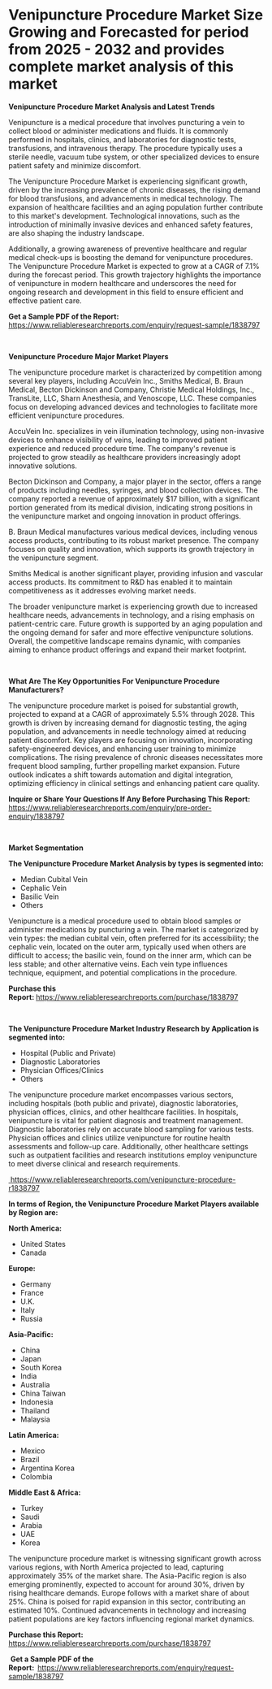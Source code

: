 <p><h1>Venipuncture Procedure Market Size Growing and Forecasted for period from 2025 - 2032 and provides complete market analysis of this market</h1></p><p><strong>Venipuncture Procedure Market Analysis and Latest Trends</strong></p>
<p><p>Venipuncture is a medical procedure that involves puncturing a vein to collect blood or administer medications and fluids. It is commonly performed in hospitals, clinics, and laboratories for diagnostic tests, transfusions, and intravenous therapy. The procedure typically uses a sterile needle, vacuum tube system, or other specialized devices to ensure patient safety and minimize discomfort.</p><p>The Venipuncture Procedure Market is experiencing significant growth, driven by the increasing prevalence of chronic diseases, the rising demand for blood transfusions, and advancements in medical technology. The expansion of healthcare facilities and an aging population further contribute to this market's development. Technological innovations, such as the introduction of minimally invasive devices and enhanced safety features, are also shaping the industry landscape.</p><p>Additionally, a growing awareness of preventive healthcare and regular medical check-ups is boosting the demand for venipuncture procedures. The Venipuncture Procedure Market is expected to grow at a CAGR of 7.1% during the forecast period. This growth trajectory highlights the importance of venipuncture in modern healthcare and underscores the need for ongoing research and development in this field to ensure efficient and effective patient care.</p></p>
<p><strong>Get a Sample PDF of the Report:&nbsp;</strong> <a href="https://www.reliableresearchreports.com/enquiry/request-sample/1838797?utm_campaign=3069&utm_medium=2&utm_source=Github&utm_content=ia&utm_term=16042025&utm_id=venipuncture-procedure">https://www.reliableresearchreports.com/enquiry/request-sample/1838797</a></p>
<p>&nbsp;</p>
<p><strong>Venipuncture Procedure Major Market Players</strong></p>
<p><p>The venipuncture procedure market is characterized by competition among several key players, including AccuVein Inc., Smiths Medical, B. Braun Medical, Becton Dickinson and Company, Christie Medical Holdings, Inc., TransLite, LLC, Sharn Anesthesia, and Venoscope, LLC. These companies focus on developing advanced devices and technologies to facilitate more efficient venipuncture procedures.</p><p>AccuVein Inc. specializes in vein illumination technology, using non-invasive devices to enhance visibility of veins, leading to improved patient experience and reduced procedure time. The company's revenue is projected to grow steadily as healthcare providers increasingly adopt innovative solutions.</p><p>Becton Dickinson and Company, a major player in the sector, offers a range of products including needles, syringes, and blood collection devices. The company reported a revenue of approximately $17 billion, with a significant portion generated from its medical division, indicating strong positions in the venipuncture market and ongoing innovation in product offerings.</p><p>B. Braun Medical manufactures various medical devices, including venous access products, contributing to its robust market presence. The company focuses on quality and innovation, which supports its growth trajectory in the venipuncture segment.</p><p>Smiths Medical is another significant player, providing infusion and vascular access products. Its commitment to R&D has enabled it to maintain competitiveness as it addresses evolving market needs.</p><p>The broader venipuncture market is experiencing growth due to increased healthcare needs, advancements in technology, and a rising emphasis on patient-centric care. Future growth is supported by an aging population and the ongoing demand for safer and more effective venipuncture solutions. Overall, the competitive landscape remains dynamic, with companies aiming to enhance product offerings and expand their market footprint.</p></p>
<p>&nbsp;</p>
<p><strong>What Are The Key Opportunities For Venipuncture Procedure Manufacturers?</strong></p>
<p><p>The venipuncture procedure market is poised for substantial growth, projected to expand at a CAGR of approximately 5.5% through 2028. This growth is driven by increasing demand for diagnostic testing, the aging population, and advancements in needle technology aimed at reducing patient discomfort. Key players are focusing on innovation, incorporating safety-engineered devices, and enhancing user training to minimize complications. The rising prevalence of chronic diseases necessitates more frequent blood sampling, further propelling market expansion. Future outlook indicates a shift towards automation and digital integration, optimizing efficiency in clinical settings and enhancing patient care quality.</p></p>
<p><strong>Inquire or Share Your Questions If Any Before Purchasing This Report:</strong> <a href="https://www.reliableresearchreports.com/enquiry/pre-order-enquiry/1838797?utm_campaign=3069&utm_medium=2&utm_source=Github&utm_content=ia&utm_term=16042025&utm_id=venipuncture-procedure">https://www.reliableresearchreports.com/enquiry/pre-order-enquiry/1838797</a></p>
<p>&nbsp;</p>
<p><strong>Market Segmentation</strong></p>
<p><strong>The Venipuncture Procedure Market Analysis by types is segmented into:</strong></p>
<p><ul><li>Median Cubital Vein</li><li>Cephalic Vein</li><li>Basilic Vein</li><li>Others</li></ul></p>
<p><p>Venipuncture is a medical procedure used to obtain blood samples or administer medications by puncturing a vein. The market is categorized by vein types: the median cubital vein, often preferred for its accessibility; the cephalic vein, located on the outer arm, typically used when others are difficult to access; the basilic vein, found on the inner arm, which can be less stable; and other alternative veins. Each vein type influences technique, equipment, and potential complications in the procedure.</p></p>
<p><strong>Purchase this Report:&nbsp;</strong><a href="https://www.reliableresearchreports.com/purchase/1838797?utm_campaign=3069&utm_medium=2&utm_source=Github&utm_content=ia&utm_term=16042025&utm_id=venipuncture-procedure">https://www.reliableresearchreports.com/purchase/1838797</a></p>
<p>&nbsp;</p>
<p><strong>The Venipuncture Procedure Market Industry Research by Application is segmented into:</strong></p>
<p><ul><li>Hospital (Public and Private)</li><li>Diagnostic Laboratories</li><li>Physician Offices/Clinics</li><li>Others</li></ul></p>
<p><p>The venipuncture procedure market encompasses various sectors, including hospitals (both public and private), diagnostic laboratories, physician offices, clinics, and other healthcare facilities. In hospitals, venipuncture is vital for patient diagnosis and treatment management. Diagnostic laboratories rely on accurate blood sampling for various tests. Physician offices and clinics utilize venipuncture for routine health assessments and follow-up care. Additionally, other healthcare settings such as outpatient facilities and research institutions employ venipuncture to meet diverse clinical and research requirements.</p></p>
<p><a href="https://www.reliableresearchreports.com/venipuncture-procedure-r1838797?utm_campaign=3069&utm_medium=2&utm_source=Github&utm_content=ia&utm_term=16042025&utm_id=venipuncture-procedure">&nbsp;https://www.reliableresearchreports.com/venipuncture-procedure-r1838797</a></p>
<p><strong>In terms of Region, the Venipuncture Procedure Market Players available by Region are:</strong></p>
<p>
    <p> <strong> North America: </strong>
        <ul>
            <li>United States</li>
            <li>Canada</li>
        </ul>
        </p> 
    <p> <strong> Europe: </strong>
        <ul>
            <li>Germany</li>
            <li>France</li>
            <li>U.K.</li>
            <li>Italy</li>
            <li>Russia</li>
        </ul>
        </p> 
    <p> <strong> Asia-Pacific: </strong>
        <ul>
            <li>China</li>
            <li>Japan</li>
            <li>South Korea</li>
            <li>India</li>
            <li>Australia</li>
            <li>China Taiwan</li>
            <li>Indonesia</li>
            <li>Thailand</li>
            <li>Malaysia</li>
        </ul>
        </p> 
    <p> <strong> Latin America: </strong>
        <ul>
            <li>Mexico</li>
            <li>Brazil</li>
            <li>Argentina Korea</li>
            <li>Colombia</li>
        </ul>
        </p> 
    <p> <strong> Middle East & Africa: </strong>
        <ul>
            <li>Turkey</li>
            <li>Saudi</li>
            <li>Arabia</li>
            <li>UAE</li>
            <li>Korea</li>
        </ul>
    </p>
    </p>
<p><p>The venipuncture procedure market is witnessing significant growth across various regions, with North America projected to lead, capturing approximately 35% of the market share. The Asia-Pacific region is also emerging prominently, expected to account for around 30%, driven by rising healthcare demands. Europe follows with a market share of about 25%. China is poised for rapid expansion in this sector, contributing an estimated 10%. Continued advancements in technology and increasing patient populations are key factors influencing regional market dynamics.</p></p>
<p><strong>Purchase this Report: </strong><a href="https://www.reliableresearchreports.com/purchase/1838797?utm_campaign=3069&utm_medium=2&utm_source=Github&utm_content=ia&utm_term=16042025&utm_id=venipuncture-procedure">https://www.reliableresearchreports.com/purchase/1838797</a></p>
<p>&nbsp;<strong>Get a Sample PDF of the Report:&nbsp;&nbsp;</strong><a href="https://www.reliableresearchreports.com/enquiry/request-sample/1838797?utm_campaign=3069&utm_medium=2&utm_source=Github&utm_content=ia&utm_term=16042025&utm_id=venipuncture-procedure">https://www.reliableresearchreports.com/enquiry/request-sample/1838797</a></p>
<p><strong></strong></p>
<p><p></p><p></p><p></p></p>